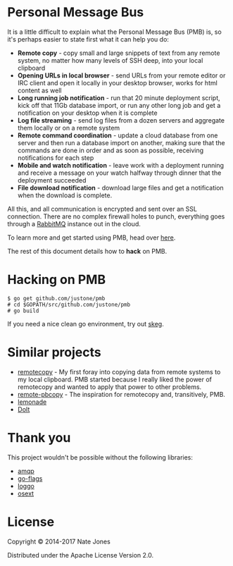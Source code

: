 # Personal Message Bus


It is a little difficult to explain what the Personal Message Bus (PMB) is, so it's perhaps easier to state first what it can help you do:

* **Remote copy** - copy small and large snippets of text from any remote system, no matter how many levels of SSH deep, into your local clipboard
* **Opening URLs in local browser** - send URLs from your remote editor or IRC client and open it locally in your desktop browser, works for html content as well
* **Long running job notification** - run that 20 minute deployment script, kick off that 11Gb database import, or run any other long job and get a notification on your desktop when it is complete
* **Log file streaming** - send log files from a dozen servers and aggregate them locally or on a remote system
* **Remote command coordination** - update a cloud database from one server and then run a database import on another, making sure that the commands are done in order and as soon as possible, receiving notifications for each step
* **Mobile and watch notification** - leave work with a deployment running and receive a message on your watch halfway through dinner that the deployment succeeded
* **File download notification** - download large files and get a notification when the download is complete.

All this, and all communication is encrypted and sent over an SSL connection.  There are no complex firewall holes to punch, everything goes through a [RabbitMQ](http://www.rabbitmq.com/) instance out in the cloud.

To learn more and get started using PMB, head over [here](http://docs.pmb.io/getting_started/).

The rest of this document details how to **hack** on PMB.

# Hacking on PMB

```
$ go get github.com/justone/pmb
# cd $GOPATH/src/github.com/justone/pmb
# go build
```

If you need a nice clean go environment, try out [skeg](http://skeg.io).

# Similar projects

* [remotecopy](https://github.com/justone/remotecopy) - My first foray into copying data from remote systems to my local clipboard.  PMB started because I really liked the power of remotecopy and wanted to apply that power to other problems.
* [remote-pbcopy](https://seancoates.com/blogs/remote-pbcopy/) - The inspiration for remotecopy and, transitively, PMB.
* [lemonade](https://github.com/pocke/lemonade)
* [DoIt](http://www.chiark.greenend.org.uk/~sgtatham/doit/)

# Thank you

This project wouldn't be possible without the following libraries:

* [amqp](https://github.com/streadway/amqp)
* [go-flags](https://github.com/jessevdk/go-flags)
* [loggo](https://github.com/loggo/loggo)
* [osext](http://godoc.org/bitbucket.org/kardianos/osext)

# License

Copyright © 2014-2017 Nate Jones

Distributed under the Apache License Version 2.0.
